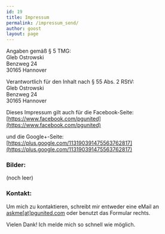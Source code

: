 ```yaml
---
id: 19
title: Impressum
permalink: /impressum_send/
author: goost
layout: page
---
```

Angaben gemäß § 5 TMG:  
Gleb Ostrowski  
Benzweg 24  
30165 Hannover  

Verantwortlich für den Inhalt nach § 55 Abs. 2 RStV:  
Gleb Ostrowski  
Benzweg 24  
30165 Hannover  

Dieses Impressum gilt auch für die Facebook-Seite:  
[https://www.facebook.com/pgunited](https://www.facebook.com/pgunited)

und die Google+-Seite:  
[https://plus.google.com/113190391475563762817](https://plus.google.com/113190391475563762817)

### Bilder:

(noch leer)

### Kontakt:
<div class="row section">
	<div class="container narrow block">
		<div class="col-1-2">
		<p>Um mich zu kontaktieren, schreibt mir entweder eine eMail an <a href="mailto:askme@pgunited.com">askme[at]pgunited.com</a> oder benutzt das Formular rechts.</p>
		</div>
		<div class="col-1-2">
			<p>Vielen Dank! Ich melde mich so schnell wie möglich.</p>
		</div>
	</div>
</div>